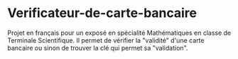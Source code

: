 # Verificateur-de-carte-bancaire
Projet en français pour un exposé en spécialité Mathématiques en classe de Terminale Scientifique. Il permet de vérifier la "validité" d'une carte bancaire ou sinon de trouver la clé qui permet sa "validation".
